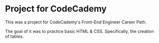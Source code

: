 # Project for CodeCademy

This was a project for CodeCademy's Front-End Engineer Career Path.

The goal of it was to practice basic HTML & CSS. Specifically, the creation of tables.